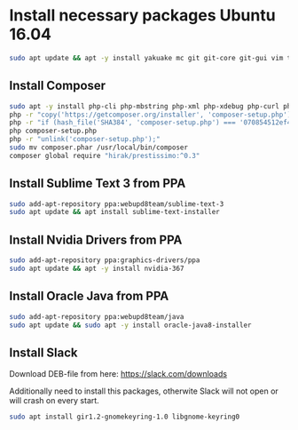 # Install necessary packages Ubuntu 16.04

``` bash
sudo apt update && apt -y install yakuake mc git git-core git-gui vim thunderbird curl
```


## Install Composer

``` bash
sudo apt -y install php-cli php-mbstring php-xml php-xdebug php-curl php-mysql php-gd
php -r "copy('https://getcomposer.org/installer', 'composer-setup.php');"
php -r "if (hash_file('SHA384', 'composer-setup.php') === '070854512ef404f16bac87071a6db9fd9721da1684cd4589b1196c3faf71b9a2682e2311b36a5079825e155ac7ce150d') { echo 'Installer verified'; } else { echo 'Installer corrupt'; unlink('composer-setup.php'); } echo PHP_EOL;"
php composer-setup.php
php -r "unlink('composer-setup.php');"
sudo mv composer.phar /usr/local/bin/composer
composer global require "hirak/prestissimo:^0.3"
```

## Install Sublime Text 3 from PPA

``` bash
sudo add-apt-repository ppa:webupd8team/sublime-text-3
sudo apt update && apt install sublime-text-installer 
```


## Install Nvidia Drivers from PPA

``` bash
sudo add-apt-repository ppa:graphics-drivers/ppa
sudo apt update && apt -y install nvidia-367
```


## Install Oracle Java from PPA

``` bash
sudo add-apt-repository ppa:webupd8team/java
sudo apt update && sudo apt -y install oracle-java8-installer
```


## Install Slack

Download DEB-file from here: https://slack.com/downloads

Additionally need to install this packages, otherwite Slack will not open or will crash on every start.

``` bash
sudo apt install gir1.2-gnomekeyring-1.0 libgnome-keyring0
```
